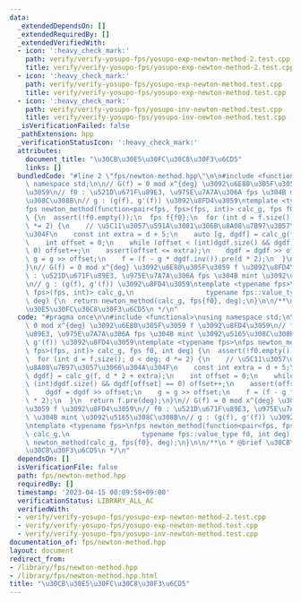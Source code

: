 ```yaml
---
data:
  _extendedDependsOn: []
  _extendedRequiredBy: []
  _extendedVerifiedWith:
  - icon: ':heavy_check_mark:'
    path: verify/verify-yosupo-fps/yosupo-exp-newton-method-2.test.cpp
    title: verify/verify-yosupo-fps/yosupo-exp-newton-method-2.test.cpp
  - icon: ':heavy_check_mark:'
    path: verify/verify-yosupo-fps/yosupo-exp-newton-method.test.cpp
    title: verify/verify-yosupo-fps/yosupo-exp-newton-method.test.cpp
  - icon: ':heavy_check_mark:'
    path: verify/verify-yosupo-fps/yosupo-inv-newton-method.test.cpp
    title: verify/verify-yosupo-fps/yosupo-inv-newton-method.test.cpp
  _isVerificationFailed: false
  _pathExtension: hpp
  _verificationStatusIcon: ':heavy_check_mark:'
  attributes:
    document_title: "\u30CB\u30E5\u30FC\u30C8\u30F3\u6CD5"
    links: []
  bundledCode: "#line 2 \"fps/newton-method.hpp\"\n\n#include <functional>\nusing\
    \ namespace std;\n\n// G(f) = 0 mod x^{deg} \u3092\u6E80\u305F\u3059 f \u3092\u8FD4\
    \u3059\n// f0 : \u521D\u671F\u89E3, \u975E\u7A7A\u306A fps \u304B mint \u3092\u5165\
    \u308C\u308B\n// g : (g(f), g'(f)) \u3092\u8FD4\u3059\ntemplate <typename fps>\n\
    fps newton_method(function<pair<fps, fps>(fps, int)> calc_g, fps f0, int deg)\
    \ {\n  assert(!f0.empty());\n  fps f{f0};\n  for (int d = f.size(); d < deg; d\
    \ *= 2) {\n    // \u5C11\u3057\u591A\u3081\u306B\u8A08\u7B97\u3057\u3066\u304A\
    \u304F\n    const int extra = d + 5;\n    auto [g, dgdf] = calc_g(f, d * 2 + extra);\n\
    \    int offset = 0;\n    while (offset < (int)dgdf.size() && dgdf[offset] ==\
    \ 0) offset++;\n    assert(offset <= extra);\n    dgdf = dgdf >> offset;\n   \
    \ g = g >> offset;\n    f = (f - g * dgdf.inv()).pre(d * 2);\n  }\n  return f.pre(deg);\n\
    }\n// G(f) = 0 mod x^{deg} \u3092\u6E80\u305F\u3059 f \u3092\u8FD4\u3059\n// f0\
    \ : \u521D\u671F\u89E3, \u975E\u7A7A\u306A fps \u304B mint \u3092\u5165\u308C\u308B\
    \n// g : (g(f), g'(f)) \u3092\u8FD4\u3059\ntemplate <typename fps>\nfps newton_method(function<pair<fps,\
    \ fps>(fps, int)> calc_g,\n                  typename fps::value_type f0, int\
    \ deg) {\n  return newton_method(calc_g, fps{f0}, deg);\n}\n\n/**\n * @brief \u30CB\
    \u30E5\u30FC\u30C8\u30F3\u6CD5\n */\n"
  code: "#pragma once\n\n#include <functional>\nusing namespace std;\n\n// G(f) =\
    \ 0 mod x^{deg} \u3092\u6E80\u305F\u3059 f \u3092\u8FD4\u3059\n// f0 : \u521D\u671F\
    \u89E3, \u975E\u7A7A\u306A fps \u304B mint \u3092\u5165\u308C\u308B\n// g : (g(f),\
    \ g'(f)) \u3092\u8FD4\u3059\ntemplate <typename fps>\nfps newton_method(function<pair<fps,\
    \ fps>(fps, int)> calc_g, fps f0, int deg) {\n  assert(!f0.empty());\n  fps f{f0};\n\
    \  for (int d = f.size(); d < deg; d *= 2) {\n    // \u5C11\u3057\u591A\u3081\u306B\
    \u8A08\u7B97\u3057\u3066\u304A\u304F\n    const int extra = d + 5;\n    auto [g,\
    \ dgdf] = calc_g(f, d * 2 + extra);\n    int offset = 0;\n    while (offset <\
    \ (int)dgdf.size() && dgdf[offset] == 0) offset++;\n    assert(offset <= extra);\n\
    \    dgdf = dgdf >> offset;\n    g = g >> offset;\n    f = (f - g * dgdf.inv()).pre(d\
    \ * 2);\n  }\n  return f.pre(deg);\n}\n// G(f) = 0 mod x^{deg} \u3092\u6E80\u305F\
    \u3059 f \u3092\u8FD4\u3059\n// f0 : \u521D\u671F\u89E3, \u975E\u7A7A\u306A fps\
    \ \u304B mint \u3092\u5165\u308C\u308B\n// g : (g(f), g'(f)) \u3092\u8FD4\u3059\
    \ntemplate <typename fps>\nfps newton_method(function<pair<fps, fps>(fps, int)>\
    \ calc_g,\n                  typename fps::value_type f0, int deg) {\n  return\
    \ newton_method(calc_g, fps{f0}, deg);\n}\n\n/**\n * @brief \u30CB\u30E5\u30FC\
    \u30C8\u30F3\u6CD5\n */\n"
  dependsOn: []
  isVerificationFile: false
  path: fps/newton-method.hpp
  requiredBy: []
  timestamp: '2023-04-15 00:09:58+09:00'
  verificationStatus: LIBRARY_ALL_AC
  verifiedWith:
  - verify/verify-yosupo-fps/yosupo-exp-newton-method-2.test.cpp
  - verify/verify-yosupo-fps/yosupo-exp-newton-method.test.cpp
  - verify/verify-yosupo-fps/yosupo-inv-newton-method.test.cpp
documentation_of: fps/newton-method.hpp
layout: document
redirect_from:
- /library/fps/newton-method.hpp
- /library/fps/newton-method.hpp.html
title: "\u30CB\u30E5\u30FC\u30C8\u30F3\u6CD5"
---
```

